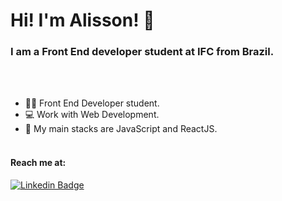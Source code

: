 # Hi! I'm Alisson! 👋
### I am a Front End developer student at IFC from Brazil.
</br></br>

- 👨‍🎓 Front End Developer student.
- 💻 Work with Web Development.
- 📱  My main stacks are JavaScript and ReactJS.
</br></br>

#### Reach me at:
[![Linkedin Badge](https://raw.githubusercontent.com/alisson-co/img/6746f5314b2f9890892dd15ff577e0538e228c08/linkedin.svg?token=ARLQKTUE6OP7FUAHMQ63DCTCMILBY)](https://www.linkedin.com/in/alisson-co/)

